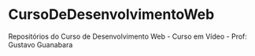 # CursoDeDesenvolvimentoWeb
 Repositórios do Curso de Desenvolvimento Web - Curso em Vídeo - Prof: Gustavo Guanabara
